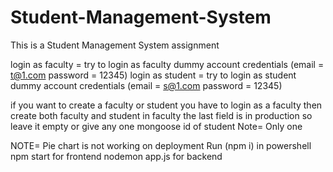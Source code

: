 # Student-Management-System
This is a Student Management System assignment

 login as faculty = try to login as faculty dummy account credentials (email = t@1.com password = 12345)
 login as student = try to login as student dummy account credentials (email = s@1.com password = 12345)

 if you want to create a faculty or student you have to login as a faculty then create both faculty and student in faculty the last field is in production
 so leave it empty or give any one mongoose id of student Note= Only one 
 
 NOTE= Pie chart is not working on deployment 
 Run (npm i) in powershell
 npm start for frontend
 nodemon app.js for backend
